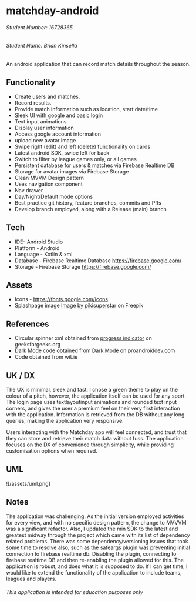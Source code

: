 # matchday-android

###### Student Number: 16728365
###### Student Name: Brian Kinsella

An android application that can record match details throughout the season.

## Functionality
- Create users and matches.
- Record results.
- Provide match information such as location, start date/time
- Sleek UI with google and basic login
- Text input animations
- Display user information
- Access google account information
- upload new avatar image
- Swipe right (edit) and left (delete) functionality on cards
- Latest android SDK, swipe left for back
- Switch to filter by league games only, or all games
- Persistent database for users & matches via Firebase Realtime DB
- Storage for avatar images via Firebase Storage
- Clean MVVM Design pattern
- Uses navigation component
- Nav drawer
- Day/Night/Default mode options
- Best practice git history, feature branches, commits and PRs
- Develop branch employed, along with a Release (main) branch

## Tech 
- IDE- Android Studio
- Platform - Android
- Language - Kotlin & xml 
- Database - Firebase Realtime Database https://firebase.google.com/
- Storage - Firebase Storage https://firebase.google.com/

## Assets
- Icons - https://fonts.google.com/icons
- Splashpage image
  <a href="https://www.freepik.com/free-vector/gradient-match-day-label-set_28899251.htm#query=matchday&position=1&from_view=keyword">Image by pikisuperstar</a> on Freepik

## References
- Circular spinner xml obtained from <a href="https://www.geeksforgeeks.org/material-design-components-progress-indicator-in-android"/>progress indicator</a> on geeksforgeeks.org
- Dark Mode code obtained from <a href="https://proandroiddev.com/dark-mode-on-android-app-with-kotlin-dc759fc5f0e1"/>Dark Mode</a> on proandroiddev.com
- Code obtained from wit.ie

## UK / DX
The UX is minimal, sleek and fast. I chose a green theme to play on the colour of a pitch, however, the application itself can be used for any sport
The login page uses textlayoutinput animations and rounded text input corners, and gives the user a premium feel on their very first interaction with the application. Information 
is retrieved from the DB without any long queries, making the application very responsive. 

Users interacting with the Matchday app will feel connected, and trust that they can store and retrieve their match data without fuss. The application focuses on the DX of 
convenience through simplicity, while providing customisation options when required.

## UML
![/assets/uml.png]

## Notes
The application was challenging. As the initial version employed activities for every view, and with no specific design pattern, the change to MVVVM was a significant refactor.
Also, I updated the min SDK to the latest and greatest midway through the project which came with its list of dependency related problems. 
There was some dependency/versioning issues that took some time to resolve also, such as the safeargs plugin was preventing initial connection to firebase realtime db. Disabling
the plugin, connecting to firebase realtime DB and then re-enabling the plugin allowed for this. The application is robust, and does what it is supposed to do. If I can get time, I would
like to extend the functionality of the application to include teams, leagues and players.

###### This application is intended for education purposes only
